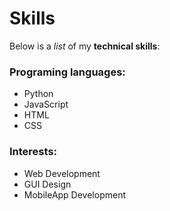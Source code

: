 # Skills

Below is a _list_ of my **technical skills**:

### Programing languages:
- Python
- JavaScript
- HTML 
- CSS

### Interests:
- Web Development
- GUI Design
- MobileApp Development
